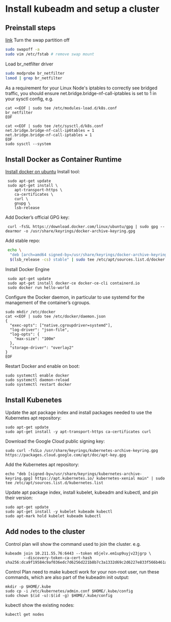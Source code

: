 # Install kubeadm and setup a cluster
## Preinstall steps
[link](https://kubernetes.io/docs/setup/production-environment/tools/kubeadm/install-kubeadm/)
Turn the swap partition off
```bash
sudo swapoff -a
sudo vim /etc/fstab # remove swap mount
```

Load br_netfilter driver
```bash
sudo modprobe br_netfilter
lsmod | grep br_netfilter
```
As a requirement for your Linux Node's iptables to correctly see bridged traffic, you should ensure net.bridge.bridge-nf-call-iptables is set to 1 in your sysctl config, e.g.
```
cat <<EOF | sudo tee /etc/modules-load.d/k8s.conf
br_netfilter
EOF

cat <<EOF | sudo tee /etc/sysctl.d/k8s.conf
net.bridge.bridge-nf-call-ip6tables = 1
net.bridge.bridge-nf-call-iptables = 1
EOF
sudo sysctl --system
```

## Install Docker as Container Runtime
[Install docker on ubuntu](https://docs.docker.com/engine/install/ubuntu/)
Install tool:
```
 sudo apt-get update
 sudo apt-get install \
    apt-transport-https \
    ca-certificates \
    curl \
    gnupg \
    lsb-release
```
Add Docker’s official GPG key:
```
 curl -fsSL https://download.docker.com/linux/ubuntu/gpg | sudo gpg --dearmor -o /usr/share/keyrings/docker-archive-keyring.gpg
```

Add stable repo:
```bash
 echo \
  "deb [arch=amd64 signed-by=/usr/share/keyrings/docker-archive-keyring.gpg] https://download.docker.com/linux/ubuntu \
  $(lsb_release -cs) stable" | sudo tee /etc/apt/sources.list.d/docker.list > /dev/null
```
Install Docker Engine
```
 sudo apt-get update
 sudo apt-get install docker-ce docker-ce-cli containerd.io
 sudo docker run hello-world
```
Configure the Docker daemon, in particular to use systemd for the management of the container’s cgroups.
```
sudo mkdir /etc/docker
cat <<EOF | sudo tee /etc/docker/daemon.json
{
  "exec-opts": ["native.cgroupdriver=systemd"],
  "log-driver": "json-file",
  "log-opts": {
    "max-size": "100m"
  },
  "storage-driver": "overlay2"
}
EOF
```
Restart Docker and enable on boot:
```
sudo systemctl enable docker
sudo systemctl daemon-reload
sudo systemctl restart docker
```
## Install Kubenetes
Update the apt package index and install packages needed to use the Kubernetes apt repository:
```
sudo apt-get update
sudo apt-get install -y apt-transport-https ca-certificates curl
```
Download the Google Cloud public signing key:
```
sudo curl -fsSLo /usr/share/keyrings/kubernetes-archive-keyring.gpg https://packages.cloud.google.com/apt/doc/apt-key.gpg
```
Add the Kubernetes apt repository:
```
echo "deb [signed-by=/usr/share/keyrings/kubernetes-archive-keyring.gpg] https://apt.kubernetes.io/ kubernetes-xenial main" | sudo tee /etc/apt/sources.list.d/kubernetes.list
```
Update apt package index, install kubelet, kubeadm and kubectl, and pin their version:
```
sudo apt-get update
sudo apt-get install -y kubelet kubeadm kubectl
sudo apt-mark hold kubelet kubeadm kubectl
```

## Add nodes to the cluster
Control plan will show the command used to join the cluster. e.g.
```
kubeadm join 10.211.55.76:6443 --token m5jelv.em1up9uyjv23jgrp \
        --discovery-token-ca-cert-hash sha256:dca9f19584c9af036edc7d6256d221b8b7c3a1332d69c2d6227e833f566b461a
```

Control Plan need to make kubectl work for your non-root user, run these commands, which are also part of the kubeadm init output:
```
mkdir -p $HOME/.kube
sudo cp -i /etc/kubernetes/admin.conf $HOME/.kube/config
sudo chown $(id -u):$(id -g) $HOME/.kube/config
```
kubectl show the existing nodes:
```
kubectl get nodes
```
